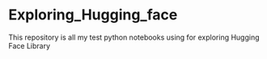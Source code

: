 # Exploring_Hugging_face
This repository is all my test python notebooks using for exploring Hugging Face Library
